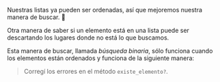 Nuestras listas ya pueden ser ordenadas, así que mejoremos nuestra manera de buscar. :mag_right:


Otra manera de saber si un elemento está en una lista puede ser descartando los lugares donde no está lo que buscamos. 


Esta manera de buscar, llamada _búsqueda binaria_, sólo funciona cuando los elementos están ordenados y funciona de la siguiente manera:



> Corregí los errores en el método `existe_elemento?`. 
